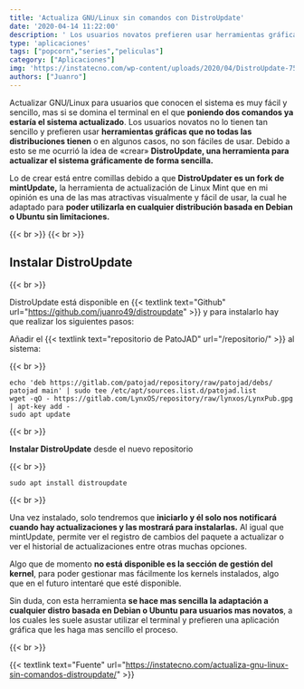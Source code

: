 ```yaml
---
title: 'Actualiza GNU/Linux sin comandos con DistroUpdate'
date: '2020-04-14 11:22:00'
description: ' Los usuarios novatos prefieren usar herramientas gráficas que no todas las distribuciones tienen'
type: 'aplicaciones'
tags: ["popcorn","series","peliculas"]
category: ["Aplicaciones"]
img: 'https://instatecno.com/wp-content/uploads/2020/04/DistroUpdate-750x400.jpg'
authors: ["Juanro"]
---
```


Actualizar GNU/Linux para usuarios que conocen el sistema es muy fácil y sencillo, mas si se domina el terminal en el que **poniendo dos comandos ya estaría el sistema actualizado**. Los usuarios novatos no lo tienen tan sencillo y prefieren usar **herramientas gráficas que no todas las distribuciones tienen** o en algunos casos, no son fáciles de usar. Debido a esto se me ocurrió la idea de «crear» **DistroUpdate, una herramienta para actualizar el sistema gráficamente de forma sencilla.**

Lo de crear está entre comillas debido a que **DistroUpdater es un fork de mintUpdate,** la herramienta de actualización de Linux Mint que en mi opinión es una de las mas atractivas visualmente y fácil de usar, la cual he adaptado para **poder utilizarla en cualquier distribución basada en Debian o Ubuntu sin limitaciones.**

{{< br >}}
{{< br >}}

## Instalar DistroUpdate

{{< br >}}

DistroUpdate está disponible en {{< textlink text="Github" url="https://github.com/juanro49/distroupdate" >}} y para instalarlo hay que realizar los siguientes pasos:

Añadir el {{< textlink text="repositorio de PatoJAD" url="/repositorio/" >}} al sistema:

{{< br >}}

    echo 'deb https://gitlab.com/patojad/repository/raw/patojad/debs/ patojad main' | sudo tee /etc/apt/sources.list.d/patojad.list
    wget -qO - https://gitlab.com/LynxOS/repository/raw/lynxos/LynxPub.gpg | apt-key add -
    sudo apt update

{{< br >}}

**Instalar DistroUpdate** desde el nuevo repositorio

{{< br >}}

    sudo apt install distroupdate

{{< br >}}

Una vez instalado, solo tendremos que **iniciarlo y él solo nos notificará cuando hay actualizaciones y las mostrará para instalarlas.** Al igual que mintUpdate, permite ver el registro de cambios del paquete a actualizar o ver el historial de actualizaciones entre otras muchas opciones.

Algo que de momento **no está disponible es la sección de gestión del kernel**, para poder gestionar mas fácilmente los kernels instalados, algo que en el futuro intentaré que esté disponible.

Sin duda, con esta herramienta **se hace mas sencilla la adaptación a cualquier distro basada en Debian o Ubuntu para usuarios mas novatos**, a los cuales les suele asustar utilizar el terminal y prefieren una aplicación gráfica que les haga mas sencillo el proceso.

{{< br >}}

{{< textlink text="Fuente" url="https://instatecno.com/actualiza-gnu-linux-sin-comandos-distroupdate/" >}}
